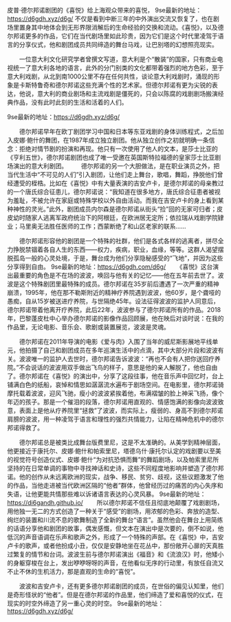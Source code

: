 皮普·德尔邦诺剧团的《喜悦》给上海观众带来的喜悦，
9se最新的地址：https://d6gdh.xyz/d6g/ 不仅是看到中断三年的中外演出交流又恢复了，也在剧场里置身其中地体会到无形界限消解后的生命经验的交换和流动。《喜悦》，以及德尔邦诺更多的作品，它们在当代剧场里如此珍贵，因为它们是这个时代里凌驾于语言的分享仪式，他和剧团成员共同缔造的舞台马戏，让巴别塔的幻想照亮现实。

　　一位意大利文化研究学者曾撰文写道，意大利是个“散装”的国家，只有商业电视统一了意大利各地的语言，此外的分门别类的文化都带着强烈的地方色彩，至于意大利戏剧，从北到南1000公里不存在任何共性，谈论意大利戏剧时，涌现的形象是卡斯特鲁奇和德尔邦诺这些充满个性的艺术家。但德尔邦诺有更为尖锐的表达，他说，意大利的商业剧场和主流戏剧是僵死的，只会以陈腐的戏剧剧场搬演经典作品，没有此时此刻的生活和活着的人们。
  
9se最新的地址：https://d6gdh.xyz/d6g/

　　德尔邦诺早年在欧丁剧团学习中国和日本等东亚戏剧的身体训练程式，之后加入皮娜·鲍什的舞团，在1987年成立独立剧团。他从独立创作之初就明确一条信念：拒绝对情节剧的扮演和再现。他只有一次使用了他人的文本，是莎士比亚的《亨利五世》，德尔邦诺剧团也成了唯一受邀在英国斯特拉福德的皇家莎士比亚剧场演出的意大利剧团。
　　德尔邦诺的另一个大胆做法，是在职业演员之外，把当代生活中“不可见的人们”引入剧团，让他们走上舞台，歌唱，舞蹈，挣脱他们曾经遭受的桎梏。比如在《喜悦》中有大量表演的吉安卢卡，是德尔邦诺的母亲教过的一个唐氏综合征患儿，德尔邦诺说：“我知道在很多地方，唐氏综合征患者被视为羞耻，不被允许在家庭或特殊学校以外自由活动。而我在吉安卢卡的身上看到某种神性的灵光。”此外，剧团成员内尔森是德尔邦诺从街头“捡”回的无家可归者；皮皮幼时随家人逃离军政府统治下的阿根廷，在欧洲居无定所；依拉瑞从戏剧学院肄业；马里奥无法胜任医师的工作；西蒙断绝了和山区老家的联系……

　　德尔邦诺形容他的剧团是一个特殊的社群，他们是各式各样的逃离者，拼尽全力挣脱禁锢着各自人生的东西——权力，疾病，职业，血缘，等等。这群人渴望摆脱孤岛一般的心灵处境，于是，舞台成为他们分享隐秘感受的“飞地”，并因为这些分享得到自由。
9se最新的地址：https://d6gdh.com/d6g/
　　《喜悦》这台演出最重要的角色是不在场的波波，唤回与他有关的记忆——他在五年前去世了。波波是这个特殊剧团里最特殊的成员。德尔邦诺在35岁前后遭遇了一次严重的精神崩溃，1995年，他在那不勒斯附近的精神疗养院遇到波波，他60岁，是个聋哑的愚痴，自从15岁被送进疗养院，与世隔绝45年。设法征得波波的监护人同意后，德尔邦诺带着他离开疗养院，此后22年，波波参与了德尔邦诺所有的作品。2018年，巴黎蓬皮杜中心举办德尔邦诺的影像作品回顾展，他在映后对谈时说：在我的作品里，无论电影、音乐会、歌剧或装置展览，波波是灵魂。

　　德尔邦诺在2011年导演的电影《爱与肉》入围了当年的威尼斯影展地平线单元，他拍摄了自己和剧团成员在多年巡演生活中的点滴，其中大部分片段和波波有关。波波唯一的监护人去世时，德尔邦诺告诉波波：“再也不会有人把你送回疗养院。”不会说话的波波用双手做出飞鸟的样子，意思是他的亲人解脱了，他也自由了。德尔邦诺在《喜悦》的演出中，分享了这段往事，他在音乐声中回忆时，台上铺满白色的纸船，哀悼和情思如潺潺流水遍布于剧场空间。在电影里，德尔邦诺骑摩托载着波波，迎风飞驰，瘦小的波波紧挨着他，布满褶皱的脸上神采飞扬，像个年迈的孩子。那是一个催泪的段落，德尔邦诺用直观的、情感饱满的影像向波波致意，表面上是他从疗养院里“拯救”了波波，而实际上，瘦弱的、身高不到德尔邦诺肩膀的波波，用一种凌驾于语言和理性的强烈共情能力，让陷在精神危机中的德尔邦诺得救了。

　　德尔邦诺总是被类比成舞台版费里尼，这是不太准确的。从美学到精神层面，他更接近于康托尔、皮娜·鲍什和帕索里尼，塔德乌什·康托尔认定的戏剧要以至美的视觉符号创造仪式、皮娜·鲍什“为对抗恐惧而舞”的舞蹈剧场，以及帕索里尼所坚持的在日常单调的事物中寻找神话和史诗，这些不同程度地影响并塑造了德尔邦诺。他的创作从未远离欧洲的现实，战争、移民、贫穷、歧视，这些议题激发了他的作品，当他走进被当代欧洲区隔的“他者”群体，他曾经历过的痛苦的内心失序和失语，让他更能共情那些难以诉诸语言表达的心灵风暴。
9se最新的地址：https://di6gandh.github.io/
　　所以德尔邦诺不信任且彻底地颠覆了戏剧剧场，用他独一无二的方式创造了一种关于“感受”的剧场，用浓郁的色彩、奔放的造型、绚烂的装置和川流不息的歌舞制造了全新的舞台“语言”。虽然他会在舞台上用简练的话语分享他和剧团的故事，偶发感慨，但文本在演出中是次要的，倒不如说，他低沉的声音语调在乐声和歌声之外，形成了一个特殊的声部。在《喜悦》中，吉安卢卡的歌声，或者他扮成小丑，仅仅是安静地坐在花丛中，那份敞开心扉的天真胜过繁复的情节和台词。波波生前与德尔邦诺演出《福音》和《流浪汉》时，他矮小的身躯穿梭在台上，发出咿咿呀呀的声音，在他看似无序的行动里，有放任自流又不止不休的生机活力，那是直观的生命的“喜悦”。

　　波波和吉安卢卡，还有更多德尔邦诺剧团的成员，在世俗的偏见认知里，他们是奇形怪状的“他者”。但是在德尔邦诺的作品里，他们缔造了爱和喜悦的仪式，在现实的时空外缔造了另一重心灵的时空。
  9se最新的地址：https://d6gdh.xyz/d6g/
